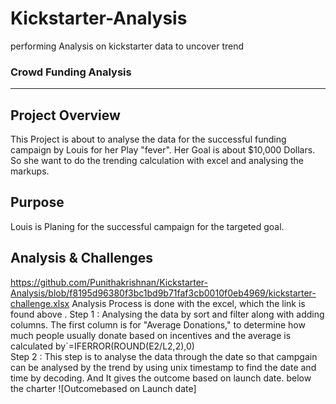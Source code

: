 # Kickstarter-Analysis
performing Analysis on kickstarter data to uncover trend
### Crowd Funding Analysis
---
## Project Overview
This Project is about to analyse the data for the successful funding campaign by Louis for her Play "fever". Her Goal is about $10,000 Dollars. So she want to do the trending calculation with excel and analysing the markups.
## Purpose 
Louis is Planing for the successful campaign for the targeted goal.
## Analysis & Challenges 
https://github.com/Punithakrishnan/Kickstarter-Analysis/blob/f8195d96380f3bc1bd9b71faf3cb0010f0eb4969/kickstarter-challenge.xlsx
Analysis Process is done with the excel, which the link is found above . 
Step 1 : Analysing the data by sort and filter along with adding columns. The first column is for "Average Donations," to determine how much people usually donate based on incentives and the average is calculated by`=IFERROR(ROUND(E2/L2,2),0)  
Step 2 : This step is to analyse the data through the date so that campgain can  be analysed by the trend by using unix timestamp to find the date and time by decoding. And It gives the outcome based on launch date. below the charter
![Outcomebased on Launch date]

